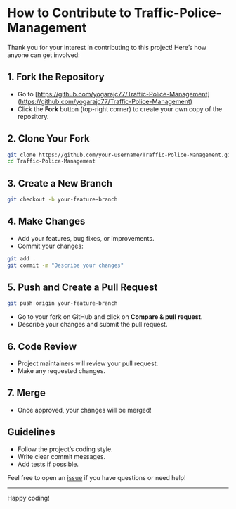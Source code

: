 # How to Contribute to Traffic-Police-Management

Thank you for your interest in contributing to this project! Here’s how anyone can get involved:

## 1. Fork the Repository
- Go to [https://github.com/yogarajc77/Traffic-Police-Management](https://github.com/yogarajc77/Traffic-Police-Management)
- Click the **Fork** button (top-right corner) to create your own copy of the repository.

## 2. Clone Your Fork
```sh
git clone https://github.com/your-username/Traffic-Police-Management.git
cd Traffic-Police-Management
```

## 3. Create a New Branch
```sh
git checkout -b your-feature-branch
```

## 4. Make Changes
- Add your features, bug fixes, or improvements.
- Commit your changes:
```sh
git add .
git commit -m "Describe your changes"
```

## 5. Push and Create a Pull Request
```sh
git push origin your-feature-branch
```
- Go to your fork on GitHub and click on **Compare & pull request**.
- Describe your changes and submit the pull request.

## 6. Code Review
- Project maintainers will review your pull request.
- Make any requested changes.

## 7. Merge
- Once approved, your changes will be merged!

## Guidelines
- Follow the project’s coding style.
- Write clear commit messages.
- Add tests if possible.

Feel free to open an [issue](https://github.com/yogarajc77/Traffic-Police-Management/issues) if you have questions or need help!

---
Happy coding!